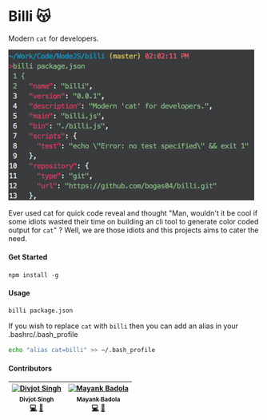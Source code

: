# Billi 😽

Modern `cat` for developers.

![Screenshot](/docs/screenshot1.png)

Ever used cat for quick code reveal and thought "Man, wouldn't it be cool if some idiots wasted their time on building an cli tool to generate color coded output for `cat`" ? Well, we are those idiots and this projects aims to cater the need.

#### Get Started
`npm install -g`

#### Usage
```bash
billi package.json
```

If you wish to replace `cat` with `billi` then you can add an alias in your .bashrc/.bash_profile
```bash
echo "alias cat=billi" >> ~/.bash_profile
```

#### Contributors
<!-- Contributors START
Divjot_Singh bogas04 https://github.com/bogas04 code doc
Mayank_Badola mbad0la https://github.com/mbad0la code doc
Contributors END -->
<!-- Contributors table START -->
| [![Divjot Singh](https://avatars.githubusercontent.com/bogas04?s=100)<br /><sub>Divjot Singh</sub>](https://github.com/bogas04)<br />[💻](https://github.com/bogas04/billi/commits?author=bogas04) [📖](https://github.com/bogas04/billi/commits?author=bogas04) | [![Mayank Badola](https://avatars.githubusercontent.com/mbad0la?s=100)<br /><sub>Mayank Badola</sub>](https://github.com/mbad0la)<br />[💻](https://github.com/bogas04/billi/commits?author=mbad0la) [📖](https://github.com/bogas04/billi/commits?author=mbad0la) |
| :---: | :---: |
<!-- Contributors table END -->
